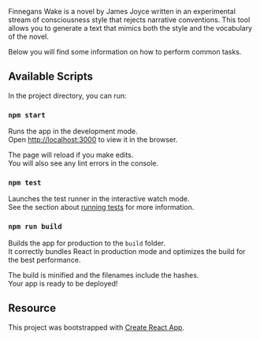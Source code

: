 Finnegans Wake is a novel by James Joyce written in an experimental stream of consciousness style that rejects narrative conventions. This tool allows you to generate a text that mimics both the style and the vocabulary of the novel.

Below you will find some information on how to perform common tasks.  

## Available Scripts

In the project directory, you can run:

### `npm start`

Runs the app in the development mode.<br>
Open [http://localhost:3000](http://localhost:3000) to view it in the browser.

The page will reload if you make edits.<br>
You will also see any lint errors in the console.

### `npm test`

Launches the test runner in the interactive watch mode.  
See the section about [running tests](#running-tests) for more information.

### `npm run build`

Builds the app for production to the `build` folder.<br>
It correctly bundles React in production mode and optimizes the build for the best performance.

The build is minified and the filenames include the hashes.<br>
Your app is ready to be deployed!

## Resource

This project was bootstrapped with [Create React App](https://github.com/facebookincubator/create-react-app).
